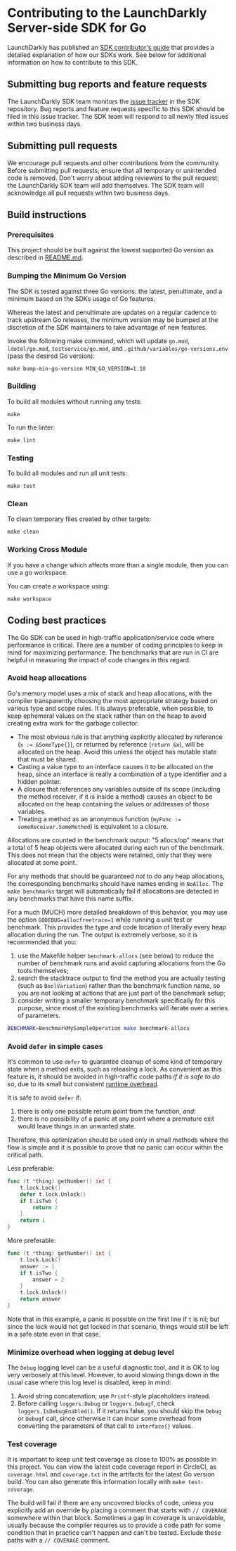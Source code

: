 # Contributing to the LaunchDarkly Server-side SDK for Go

LaunchDarkly has published an [SDK contributor's guide](https://docs.launchdarkly.com/sdk/concepts/contributors-guide) that provides a detailed explanation of how our SDKs work. See below for additional information on how to contribute to this SDK.

## Submitting bug reports and feature requests

The LaunchDarkly SDK team monitors the [issue tracker](https://github.com/launchdarkly/go-server-sdk/issues) in the SDK repository. Bug reports and feature requests specific to this SDK should be filed in this issue tracker. The SDK team will respond to all newly filed issues within two business days.

## Submitting pull requests

We encourage pull requests and other contributions from the community. Before submitting pull requests, ensure that all temporary or unintended code is removed. Don't worry about adding reviewers to the pull request; the LaunchDarkly SDK team will add themselves. The SDK team will acknowledge all pull requests within two business days.

## Build instructions

### Prerequisites

This project should be built against the lowest supported Go version as described in [README.md](./README.md).

### Bumping the Minimum Go Version

The SDK is tested against three Go versions: the latest, penultimate, and a minimum based on the SDKs usage of Go features.

Whereas the latest and penultimate are updates on a regular cadence to track upstream Go releases, the minimum version
may be bumped at the discretion of the SDK maintainers to take advantage of new features.

Invoke the following make command, which will update `go.mod`, `ldotel/go.mod`, `testservice/go.mod`, and 
`.github/variables/go-versions.env` (pass the desired Go version):
```shell
make bump-min-go-version MIN_GO_VERSION=1.18
```

### Building

To build all modules without running any tests:
```shell
make
```

To run the linter:
```shell
make lint
```

### Testing

To build all modules and run all unit tests:
```shell
make test
```

### Clean

To clean temporary files created by other targets:
```shell
make clean
```

### Working Cross Module

If you have a change which affects more than a single module, then you can use a go workspace.

You can create a workspace using:
```shell
make workspace
```

## Coding best practices

The Go SDK can be used in high-traffic application/service code where performance is critical. There are a number of coding principles to keep in mind for maximizing performance. The benchmarks that are run in CI are helpful in measuring the impact of code changes in this regard.

### Avoid heap allocations

Go's memory model uses a mix of stack and heap allocations, with the compiler transparently choosing the most appropriate strategy based on various type and scope rules. It is always preferable, when possible, to keep ephemeral values on the stack rather than on the heap to avoid creating extra work for the garbage collector.

- The most obvious rule is that anything explicitly allocated by reference (`x := &SomeType{}`), or returned by reference (`return &x`), will be allocated on the heap. Avoid this unless the object has mutable state that must be shared.
- Casting a value type to an interface causes it to be allocated on the heap, since an interface is really a combination of a type identifier and a hidden pointer.
- A closure that references any variables outside of its scope (including the method receiver, if it is inside a method) causes an object to be allocated on the heap containing the values or addresses of those variables.
- Treating a method as an anonymous function (`myFunc := someReceiver.SomeMethod`) is equivalent to a closure.

Allocations are counted in the benchmark output: "5 allocs/op" means that a total of 5 heap objects were allocated during each run of the benchmark. This does not mean that the objects were retained, only that they were allocated at some point.

For any methods that should be guaranteed _not_ to do any heap allocations, the corresponding benchmarks should have names ending in `NoAlloc`. The `make benchmarks` target will automatically fail if allocations are detected in any benchmarks that have this name suffix.

For a much (MUCH) more detailed breakdown of this behavior, you may use the option `GODEBUG=allocfreetrace=1` while running a unit test or benchmark. This provides the type and code location of literally every heap allocation during the run. The output is extremely verbose, so it is recommended that you:

1. use the Makefile helper `benchmark-allocs` (see below) to reduce the number of benchmark runs and avoid capturing allocations from the Go tools themselves;
2. search the stacktrace output to find the method you are actually testing (such as `BoolVariation`) rather than the benchmark function name, so you are not looking at actions that are just part of the benchmark setup;
3. consider writing a smaller temporary benchmark specifically for this purpose, since most of the existing benchmarks will iterate over a series of parameters.

```bash
BENCHMARK=BenchmarkMySampleOperation make benchmark-allocs
```

### Avoid `defer` in simple cases

It's common to use `defer` to guarantee cleanup of some kind of temporary state when a method exits, such as releasing a lock. As convenient as this feature is, it should be avoided in high-traffic code paths _if it is safe to do so_, due to its small but consistent [runtime overhead](https://medium.com/i0exception/runtime-overhead-of-using-defer-in-go-7140d5c40e32).

It is safe to avoid `defer` if:

1. there is only one possible return point from the function, _and_:
2. there is no possibility of a panic at any point where a premature exit would leave things in an unwanted state.

Therefore, this optimization should be used only in small methods where the flow is simple and it is possible to prove that no panic can occur within the critical path.

Less preferable:

```go
func (t *thing) getNumber() int {
    t.lock.Lock()
    defer t.lock.Unlock()
    if t.isTwo {
        return 2
    }
    return 1
}
```

More preferable:

```go
func (t *thing) getNumber() int {
    t.lock.Lock()
    answer := 1
    if t.isTwo {
        answer = 2
    }
    t.lock.Unlock()
    return answer
}
```

Note that in this example, a panic _is_ possible on the first line if `t` is nil; but since the lock would not get locked in that scenario, things would still be left in a safe state even in that case.

### Minimize overhead when logging at debug level

The `Debug` logging level can be a useful diagnostic tool, and it is OK to log very verbosely at this level. However, to avoid slowing things down in the usual case where this log level is disabled, keep in mind:

1. Avoid string concatenation; use `Printf`-style placeholders instead.
2. Before calling `loggers.Debug` or `loggers.Debugf`, check `loggers.IsDebugEnabled()`. If it returns false, you should skip the `Debug` or `Debugf` call, since otherwise it can incur some overhead from converting the parameters of that call to `interface{}` values.

### Test coverage

It is important to keep unit test coverage as close to 100% as possible in this project. You can view the latest code coverage report in CircleCI, as `coverage.html` and `coverage.txt` in the artifacts for the latest Go version build. You can also generate this information locally with `make test-coverage`.

The build will fail if there are any uncovered blocks of code, unless you explicitly add an override by placing a comment that starts with `// COVERAGE` somewhere within that block. Sometimes a gap in coverage is unavoidable, usually because the compiler requires us to provide a code path for some condition that in practice can't happen and can't be tested. Exclude these paths with a `// COVERAGE` comment.
